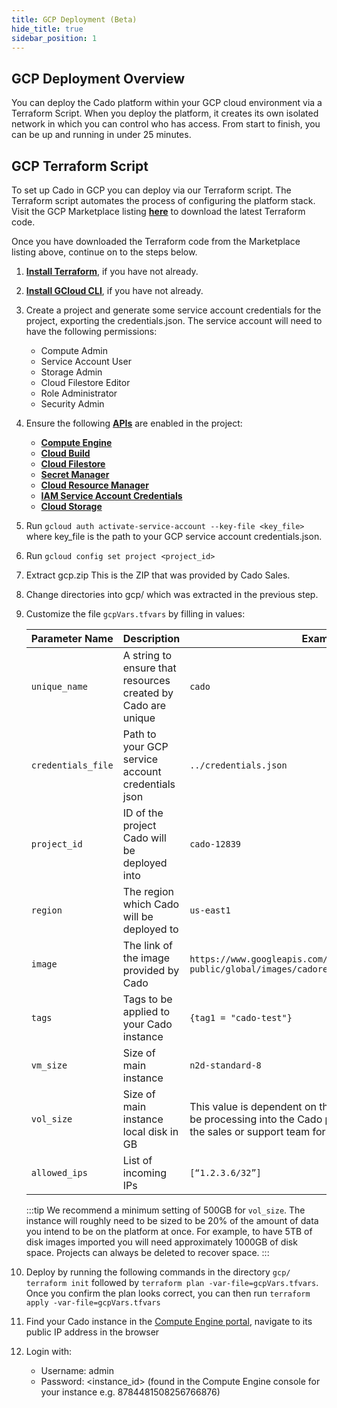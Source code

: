```yaml
---
title: GCP Deployment (Beta)
hide_title: true
sidebar_position: 1
---
```

## GCP Deployment Overview
You can deploy the Cado platform within your GCP cloud environment via a Terraform Script. When you deploy the platform, it creates its own isolated network in which you can control who has access.  From start to finish, you can be up and running in under 25 minutes.
## GCP Terraform Script
To set up Cado in GCP you can deploy via our Terraform script.  The Terraform script automates the process of configuring the platform stack.
Visit the GCP Marketplace listing **[here](https://console.cloud.google.com/marketplace/product/cado-public/cado-response)** to download the latest Terraform code.

Once you have downloaded the Terraform code from the Marketplace listing above, continue on to the steps below.
1. **[Install Terraform](https://learn.hashicorp.com/tutorials/terraform/install-cli)**, if you have not already.
2. **[Install GCloud CLI](https://cloud.google.com/sdk/docs/install)**, if you have not already.
3. Create a project and generate some service account credentials for the project, exporting the credentials.json. The service account will need to have the following permissions:
    - Compute Admin
    - Service Account User
    - Storage Admin
    - Cloud Filestore Editor
    - Role Administrator
    - Security Admin
4. Ensure the following **[APIs](https://console.cloud.google.com/apis/library)** are enabled in the project:
    - **[Compute Engine](https://console.cloud.google.com/marketplace/product/google/compute.googleapis.com)**
    - **[Cloud Build](https://console.cloud.google.com/marketplace/product/google/cloudbuild.googleapis.com)**
    - **[Cloud Filestore](https://console.cloud.google.com/marketplace/product/google/file.googleapis.com)**
    - **[Secret Manager](https://console.cloud.google.com/marketplace/product/google/secretmanager.googleapis.com)**
    - **[Cloud Resource Manager](https://console.cloud.google.com/marketplace/product/google/cloudresourcemanager.googleapis.com)**
    - **[IAM Service Account Credentials](https://console.cloud.google.com/marketplace/product/google/iamcredentials.googleapis.com)**
    - **[Cloud Storage](https://console.cloud.google.com/marketplace/product/google/storage.googleapis.com)**

5. Run `gcloud auth activate-service-account --key-file <key_file>` where key_file is the path to your GCP service account credentials.json. 
6. Run `gcloud config set project <project_id>`
7. Extract gcp.zip This is the ZIP that was provided by Cado Sales.

8. Change directories into gcp/ which was extracted in the previous step.
9. Customize the file `gcpVars.tfvars` by filling in values:

    | Parameter Name | Description | Example |
    | -------------- | ----------- | ------- |
    | `unique_name` | A string to ensure that resources created by Cado are unique | `cado` |
    | `credentials_file` | Path to your GCP service account credentials json | `../credentials.json` |
    | `project_id` | ID of the project Cado will be deployed into | `cado-12839`  |
    | `region` | The region which Cado will be deployed to | `us-east1` |
    | `image` | The link of the image provided by Cado | `https://www.googleapis.com/compute/v1/projects/cado-public/global/images/cadoresponse-2-112-0` |
    | `tags` | Tags to be applied to your Cado instance | `{tag1 = "cado-test"}` |
    | `vm_size` | Size of main instance | `n2d-standard-8` |
    | `vol_size` | Size of main instance local disk in GB | This value is dependent on the amount of data you will be processing into the Cado platform. Please speak with the sales or support team for proper sizing. |
    | `allowed_ips` | List of incoming IPs  | `[“1.2.3.6/32”]` |
    :::tip
     We recommend a minimum setting of 500GB for `vol_size`. The instance will roughly need to be sized to be 20% of the amount of data you intend to be on the platform at once. For example, to have 5TB of disk images imported you will need approximately 1000GB of disk space. Projects can always be deleted to recover space.
    :::
10. Deploy by running the following commands in the directory `gcp/`
    `terraform init` followed by `terraform plan -var-file=gcpVars.tfvars`.  Once you confirm the plan looks correct, you can then run `terraform apply -var-file=gcpVars.tfvars`
11. Find your Cado instance in the [Compute Engine portal](https://console.cloud.google.com/compute/instances), navigate to its public IP address in the browser
12. Login with:
    - Username: admin
    - Password: \<instance_id\> (found in the Compute Engine console for your instance e.g. 8784481508256766876)
